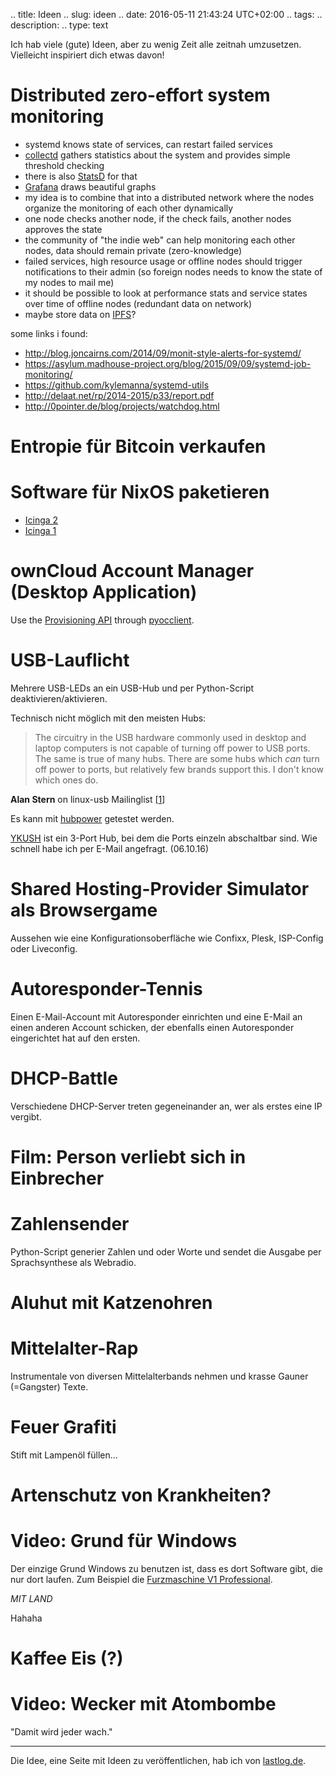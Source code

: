 .. title: Ideen
.. slug: ideen
.. date: 2016-05-11 21:43:24 UTC+02:00
.. tags:
.. description:
.. type: text

Ich hab viele (gute) Ideen, aber zu wenig Zeit alle zeitnah umzusetzen. Vielleicht inspiriert dich etwas davon!

# Distributed zero-effort system monitoring

- systemd knows state of services, can restart failed services
- [collectd](https://collectd.org/) gathers statistics about the system and provides simple threshold checking
- there is also [StatsD](https://github.com/etsy/statsd) for that
- [Grafana](http://grafana.org/) draws beautiful graphs
- my idea is to combine that into a distributed network where the nodes organize the monitoring of each other dynamically
- one node checks another node, if the check fails, another nodes approves the state
- the community of "the indie web" can help monitoring each other nodes, data should remain private (zero-knowledge)
- failed services, high resource usage or offline nodes should trigger notifications to their admin (so foreign nodes needs to know the state of my nodes to mail me)
- it should be possible to look at performance stats and service states over time of offline nodes (redundant data on network)
- maybe store data on [IPFS](https://ipfs.io/)?

some links i found:

- <http://blog.joncairns.com/2014/09/monit-style-alerts-for-systemd/>
- <https://asylum.madhouse-project.org/blog/2015/09/09/systemd-job-monitoring/>
- <https://github.com/kylemanna/systemd-utils>
- <http://delaat.net/rp/2014-2015/p33/report.pdf>
- <http://0pointer.de/blog/projects/watchdog.html>

# Entropie für Bitcoin verkaufen

# Software für NixOS paketieren

- [Icinga 2](https://www.icinga.org/products/icinga-2/)
- [Icinga 1](https://github.com/Icinga/icinga-core)

# ownCloud Account Manager (Desktop Application)

Use the [Provisioning API](https://doc.owncloud.org/server/8.2/admin_manual/configuration_user/user_provisioning_api.html) through [pyocclient](https://github.com/owncloud/pyocclient).

# USB-Lauflicht

Mehrere USB-LEDs an ein USB-Hub und per Python-Script deaktivieren/aktivieren.

Technisch nicht möglich mit den meisten Hubs:

>The circuitry in the USB hardware commonly used in desktop and laptop computers is not capable of turning off power to USB ports.
>The same is true of many hubs.  There are some hubs which _can_ turn off power to ports, but relatively few brands support this.  I don't know which ones do.

**Alan Stern** on linux-usb Mailinglist [[1](https://marc.info/?l=linux-usb&m=133519454726017&w=2)]

Es kann mit [hubpower](https://github.com/heiher/hubpower) getestet werden.

[YKUSH](https://www.yepkit.com/products/ykush) ist ein 3-Port Hub, bei dem die Ports einzeln abschaltbar sind. Wie schnell habe ich per E-Mail angefragt. (06.10.16)

# Shared Hosting-Provider Simulator als Browsergame

Aussehen wie eine Konfigurationsoberfläche wie Confixx, Plesk, ISP-Config oder Liveconfig.

# Autoresponder-Tennis

Einen E-Mail-Account mit Autoresponder einrichten und eine E-Mail an einen anderen Account schicken, der ebenfalls einen Autoresponder eingerichtet hat auf den ersten.

# DHCP-Battle

Verschiedene DHCP-Server treten gegeneinander an, wer als erstes eine IP vergibt.

# Film: Person verliebt sich in Einbrecher

# Zahlensender

Python-Script generier Zahlen und oder Worte und sendet die Ausgabe per Sprachsynthese als Webradio.

# Aluhut mit Katzenohren

# Mittelalter-Rap

Instrumentale von diversen Mittelalterbands nehmen und krasse Gauner (=Gangster) Texte.

# Feuer Grafiti

Stift mit Lampenöl füllen...

# Artenschutz von Krankheiten?

# Video: Grund für Windows

Der einzige Grund Windows zu benutzen ist, dass es dort Software gibt, die nur dort laufen.
Zum Beispiel die [Furzmaschine V1 Professional](http://buschmaus.npage.de/furzmaschine.html).

*MIT LAND*

Hahaha

# Kaffee Eis (?)

# Video: Wecker mit Atombombe

"Damit wird jeder wach."

---

Die Idee, eine Seite mit Ideen zu veröffentlichen, hab ich von [lastlog.de](https://lastlog.de/wiki/index.php/IdeenEcke).

